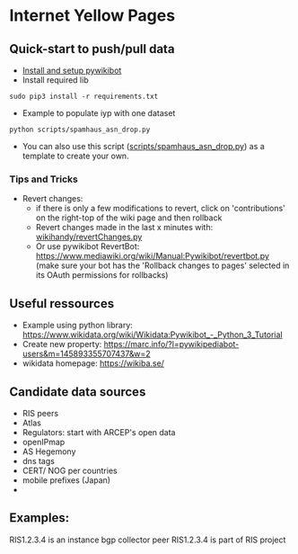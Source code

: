 # Internet Yellow Pages

## Quick-start to push/pull data
- [Install and setup pywikibot](https://github.com/InternetHealthReport/internet-yellow-pages/blob/main/documentation/install_pywikibot.md)
- Install required lib
```
sudo pip3 install -r requirements.txt
```
- Example to populate iyp with one dataset
```
python scripts/spamhaus_asn_drop.py
```
- You can also use this script ([scripts/spamhaus_asn_drop.py](https://github.com/InternetHealthReport/internet-yellow-pages/blob/main/scripts/spamhaus_asn_drop.py)) as a template to create your own.

### Tips and Tricks
- Revert changes: 
  - if there is only a few modifications to revert, click on 'contributions' on the right-top of the wiki page and then rollback
  - Revert changes made in the last x minutes with: [wikihandy/revertChanges.py](https://github.com/InternetHealthReport/internet-yellow-pages/blob/main/wikihandy/revertChanges.py)
  - Or use pywikibot RevertBot: https://www.mediawiki.org/wiki/Manual:Pywikibot/revertbot.py
  (make sure your bot has the 'Rollback changes to pages' selected in its OAuth permissions for rollbacks)



## Useful ressources
- Example using python library: https://www.wikidata.org/wiki/Wikidata:Pywikibot_-_Python_3_Tutorial
- Create new property: https://marc.info/?l=pywikipediabot-users&m=145893355707437&w=2 
- wikidata homepage: https://wikiba.se/

## Candidate data sources
- RIS peers
- Atlas
- Regulators: start with ARCEP's open data
- openIPmap
- AS Hegemony
- dns tags
- CERT/ NOG per countries
- mobile prefixes (Japan)
- 


## Examples:
RIS1.2.3.4 is an instance bgp collector peer
RIS1.2.3.4 is part of RIS project


